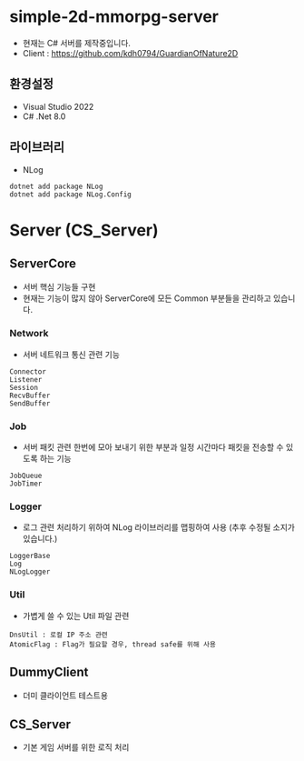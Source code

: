 # simple-2d-mmorpg-server
- 현재는 C# 서버를 제작중입니다.
- Client : https://github.com/kdh0794/GuardianOfNature2D  
## 환경설정
- Visual Studio 2022
- C# .Net 8.0

## 라이브러리
- NLog
```
dotnet add package NLog
dotnet add package NLog.Config
```

# Server (CS_Server)
## ServerCore
- 서버 핵심 기능들 구현
- 현재는 기능이 많지 않아 ServerCore에 모든 Common 부분들을 관리하고 있습니다.
### Network
- 서버 네트워크 통신 관련 기능
```
Connector
Listener
Session
RecvBuffer
SendBuffer
```
### Job
- 서버 패킷 관련 한번에 모아 보내기 위한 부분과 일정 시간마다 패킷을 전송할 수 있도록 하는 기능
```
JobQueue
JobTimer
```
### Logger
- 로그 관련 처리하기 위하여 NLog 라이브러리를 맵핑하여 사용 (추후 수정될 소지가 있습니다.)
```
LoggerBase
Log
NLogLogger
```
### Util
- 가볍게 쓸 수 있는 Util 파일 관련 
```
DnsUtil : 로컬 IP 주소 관련
AtomicFlag : Flag가 필요할 경우, thread safe를 위해 사용
```

## DummyClient
- 더미 클라이언트 테스트용

## CS_Server
- 기본 게임 서버를 위한 로직 처리
